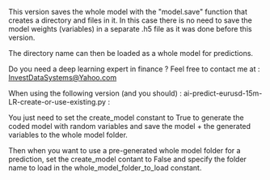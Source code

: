 
This version saves the whole model with the "model.save" function that creates a directory and files in it. In this case there is no need to save the model weights (variables) in a separate .h5 file as it was done before this version.

The directory name can then be loaded as a whole model for predictions.

Do you need a deep learning expert in finance ? Feel free to contact me at : InvestDataSystems@Yahoo.com

When using the following version (and you should) : ai-predict-eurusd-15m-LR-create-or-use-existing.py :

You just need to set the create_model constant to True to generate the coded model with random variables and save the model + the generated variables to the whole model folder.

Then when you want to use a pre-generated whole model folder for a prediction, set the create_model contant to False and specify the folder name to load in the whole_model_folder_to_load constant.

